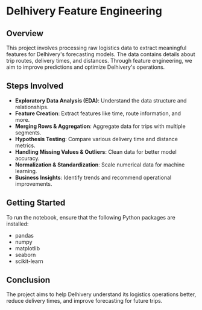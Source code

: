 # Delhivery Feature Engineering

## Overview
This project involves processing raw logistics data to extract meaningful features for Delhivery's forecasting models. The data contains details about trip routes, delivery times, and distances. Through feature engineering, we aim to improve predictions and optimize Delhivery's operations.

## Steps Involved
- **Exploratory Data Analysis (EDA)**: Understand the data structure and relationships.
- **Feature Creation**: Extract features like time, route information, and more.
- **Merging Rows & Aggregation**: Aggregate data for trips with multiple segments.
- **Hypothesis Testing**: Compare various delivery time and distance metrics.
- **Handling Missing Values & Outliers**: Clean data for better model accuracy.
- **Normalization & Standardization**: Scale numerical data for machine learning.
- **Business Insights**: Identify trends and recommend operational improvements.

## Getting Started
To run the notebook, ensure that the following Python packages are installed:
- pandas
- numpy
- matplotlib
- seaborn
- scikit-learn

## Conclusion
The project aims to help Delhivery understand its logistics operations better, reduce delivery times, and improve forecasting for future trips.
